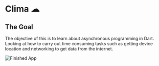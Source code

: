 # Clima ☁

## The Goal

The objective of this is to learn about asynchronous programming in Dart. Looking at how to carry out time consuming tasks such as getting device location and networking to get data from the internet. 

![Finished App](https://github.com/londonappbrewery/Images/blob/master/clima-demo.gif)

